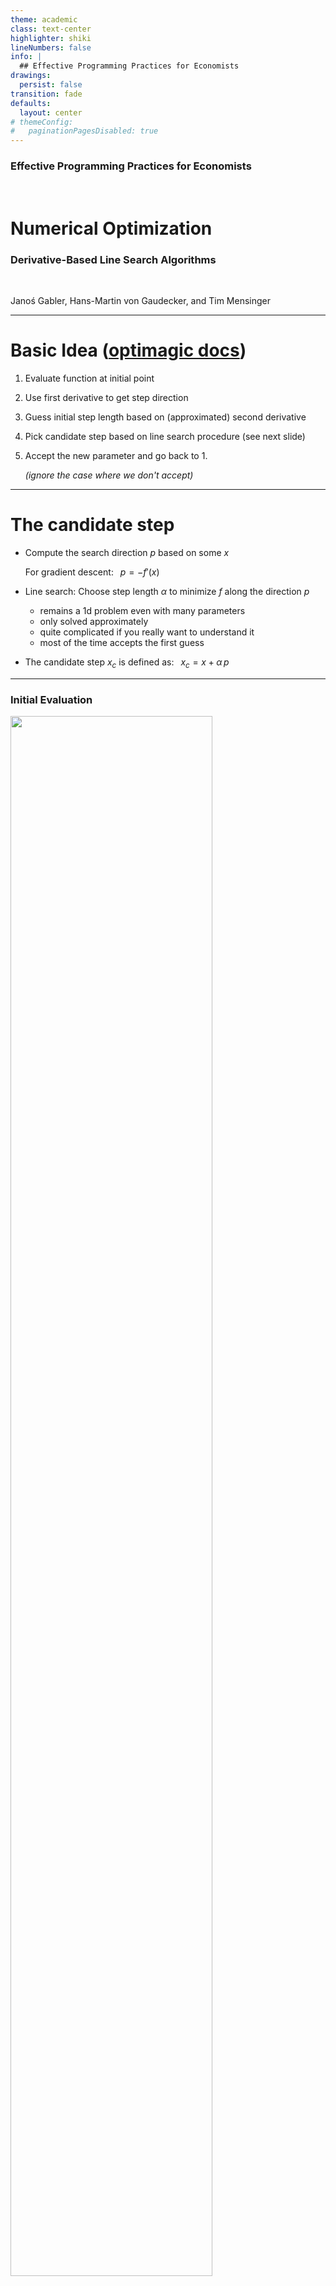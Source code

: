 ```yaml
---
theme: academic
class: text-center
highlighter: shiki
lineNumbers: false
info: |
  ## Effective Programming Practices for Economists
drawings:
  persist: false
transition: fade
defaults:
  layout: center
# themeConfig:
#   paginationPagesDisabled: true
---
```


### Effective Programming Practices for Economists

<br/>

# Numerical Optimization

### Derivative-Based Line Search Algorithms

<br/>

Janoś Gabler, Hans-Martin von Gaudecker, and Tim Mensinger

---

# Basic Idea ([optimagic docs](https://optimagic.readthedocs.io/en/latest/explanation/explanation_of_numerical_optimizers.html#derivative-based-line-search-algorithms))

1. Evaluate function at initial point

2. Use first derivative to get step direction

3. Guess initial step length based on (approximated) second derivative

4. Pick candidate step based on line search procedure (see next slide)

5. Accept the new parameter and go back to 1.

   _(ignore the case where we don't accept)_

---

# The candidate step

- Compute the search direction $p$ based on some $x$

  For gradient descent: $\;\;p = - f'(x)$

- Line search: Choose step length $\alpha$ to minimize $f$ along the direction $p$

  - remains a 1d problem even with many parameters
  - only solved approximately
  - quite complicated if you really want to understand it
  - most of the time accepts the first guess

- The candidate step $x_c$ is defined as: $\;\;x_c = x + \alpha \, p$

---

### Initial Evaluation

<img src="./iteration_0.svg" class="rounded" style="width: 80%; height: 80%; margin: auto"/>

Large gradient, small curvature → Big step.

---

### Iteration 1

<img src="./iteration_1.svg" class="rounded" style="width: 80%; height: 80%; margin: auto"/>

Large gradient, large curvature → Small step.

---

### Iteration 2

<img src="./iteration_2.svg" class="rounded" style="width: 80%; height: 80%; margin: auto"/>

Small gradient, small curvature → Small step.

---

### Iteration 3

<img src="./iteration_3.svg" class="rounded" style="width: 80%; height: 80%; margin: auto"/>

Small gradient, small curvature → Small step.

---

### Iteration 4

<img src="./iteration_4.svg" class="rounded" style="width: 80%; height: 80%; margin: auto"/>

Medium-sized gradient, small curvature → Medium-sized step.

---

### Iteration 5

<img src="./iteration_5.svg" class="rounded" style="width: 80%; height: 80%; margin: auto"/>

Small gradient, small curvature → Small step.

---

### Iteration 6

<img src="./iteration_6.svg" class="rounded" style="width: 80%; height: 80%; margin: auto"/>

Reverse direction because gradient switches sign.

---

### Iteration 7

<img src="./iteration_7.svg" class="rounded" style="width: 80%; height: 80%; margin: auto"/>

Converge because gradient is approximately zero.

---

# Some Remarks

- No tuning parameters: Big advantage over other types of algorithms.

- Standard gradient descent would always use the same step length — what we showed
  converges in fewer steps.

- Nevertheless, standard gradient descent can be computationally better in very high
  dimensional problems (Hessian becomes too large!).

---

### A Real Algorithm: L-BFGS-B

<img src="./illustration_db_line_search_real_algo.svg" class="rounded" style="width: 80%; height: 80%; margin: auto"/>

